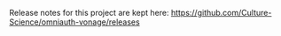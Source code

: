 Release notes for this project are kept here: https://github.com/Culture-Science/omniauth-vonage/releases
